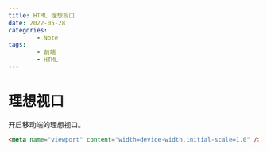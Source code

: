 ```yaml
---
title: HTML 理想视口
date: 2022-05-28
categories:
        - Note
tags:
        - 前端
        - HTML
---
```


# 理想视口

开启移动端的理想视口。

```html
<meta name="viewport" content="width=device-width,initial-scale=1.0" />
```
